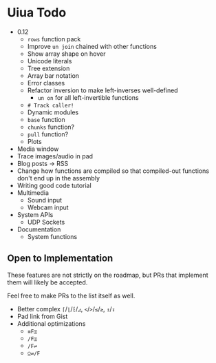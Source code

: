 # Uiua Todo

- 0.12
  - `rows` function pack
  - Improve `un join` chained with other functions
  - Show array shape on hover
  - Unicode literals
  - Tree extension
  - Array bar notation
  - Error classes
  - Refactor inversion to make left-inverses well-defined
    - `un on` for all left-invertible functions
  - `# Track caller!`
  - Dynamic modules
  - `base` function
  - `chunks` function?
  - `pull` function?
  - Plots
- Media window
- Trace images/audio in pad
- Blog posts -> RSS
- Change how functions are compiled so that compiled-out functions don't end up in the assembly
- Writing good code tutorial
- Multimedia
  - Sound input
  - Webcam input
- System APIs
  - UDP Sockets
- Documentation
  - System functions

## Open to Implementation

These features are not strictly on the roadmap, but PRs that implement them will likely be accepted.

Feel free to make PRs to the list itself as well.

- Better complex `⌈`/`⌊`/`⁅`/`◿`, `<`/`>`/`≤`/`≥`, `↥`/`↧`
- Pad link from Gist
- Additional optimizations
  - `≡F◫`
  - `/F◫`
  - `/F⇌`
  - `⍜⇌/F`
